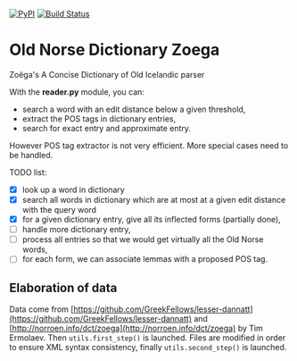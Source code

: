 [![PyPI](https://img.shields.io/pypi/v/zoegas)](https://pypi.org/project/zoegas/) [![Build Status](https://travis-ci.org/cltk/old_norse_dictionary_zoega.svg?branch=master)](https://travis-ci.org/cltk/old_norse_dictionary_zoega)

# Old Norse Dictionary Zoega
Zoëga's A Concise Dictionary of Old Icelandic parser

With the **reader.py** module, you can:

* search a word with an edit distance below a given threshold,
* extract the POS tags in dictionary entries,
* search for exact entry and approximate entry.

However POS tag extractor is not very efficient. More special cases need to be handled.

TODO list:
* [x] look up a word in dictionary
* [x] search all words in dictionary which are at most at a given edit distance with the query word
* [x] for a given dictionary entry, give all its inflected forms (partially done),
* [ ] handle more dictionary entry,
* [ ] process all entries so that we would get virtually all the Old Norse words,
* [ ] for each form, we can associate lemmas with a proposed POS tag.

## Elaboration of data

Data come from [https://github.com/GreekFellows/lesser-dannatt](https://github.com/GreekFellows/lesser-dannatt) and [http://norroen.info/dct/zoega](http://norroen.info/dct/zoega) by Tim Ermolaev.
Then `utils.first_step()` is launched. Files are modified in order to ensure 
XML syntax consistency, finally `utils.second_step()` is launched.
